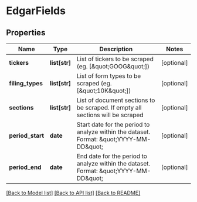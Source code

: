 # EdgarFields

## Properties
Name | Type | Description | Notes
------------ | ------------- | ------------- | -------------
**tickers** | **list[str]** | List of tickers to be scraped (eg. [\&quot;GOOG\&quot;]) | [optional] 
**filing_types** | **list[str]** | List of form types to be scraped (eg. [\&quot;10K\&quot;]) | [optional] 
**sections** | **list[str]** | List of document sections to be scraped. If empty all sections will be scraped | [optional] 
**period_start** | **date** | Start date for the period to analyze within the dataset. Format: \&quot;YYYY-MM-DD\&quot;  | [optional] 
**period_end** | **date** | End date for the period to analyze within the dataset. Format: \&quot;YYYY-MM-DD\&quot;  | [optional] 

[[Back to Model list]](../README.md#documentation-for-models) [[Back to API list]](../README.md#documentation-for-api-endpoints) [[Back to README]](../README.md)


